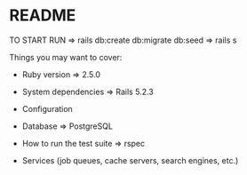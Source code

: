 # README

TO START RUN 
=> rails db:create db:migrate db:seed
=> rails s

Things you may want to cover:

* Ruby version 
=> 2.5.0

* System dependencies
=> Rails 5.2.3

* Configuration

* Database => PostgreSQL

* How to run the test suite
=> rspec

* Services (job queues, cache servers, search engines, etc.)
